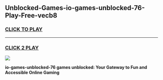 
## Unblocked-Games-io-games-unblocked-76-Play-Free-vecb8
<h3>
<a href="https://premium76.site?title=io-games-unblocked-76&ref=10A">CLICK TO PLAY</a></h3>
<hr>

<h3>
<a href="https://premium76.site?title=io-games-unblocked-76&ref=10A">CLICK 2 PLAY</a>
  
</h3>

<a href="https://premium76.site?title=io-games-unblocked-76&ref=10A"><img src="https://clearcache.store/games.png"></a>


**io-games-unblocked-76 games unblocked: Your Gateway to Fun and Accessible Online Gaming**

